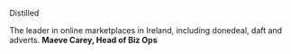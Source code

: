 Distilled 

The leader in online marketplaces in Ireland, including donedeal, daft and adverts. **Maeve Carey, Head of Biz Ops**